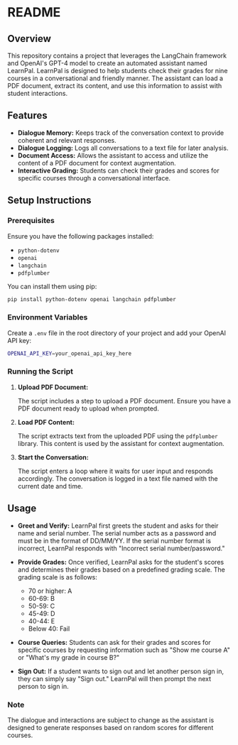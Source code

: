 # README

## Overview

This repository contains a project that leverages the LangChain framework and OpenAI's GPT-4 model to create an automated assistant named LearnPal. LearnPal is designed to help students check their grades for nine courses in a conversational and friendly manner. The assistant can load a PDF document, extract its content, and use this information to assist with student interactions.

## Features

- **Dialogue Memory:** Keeps track of the conversation context to provide coherent and relevant responses.
- **Dialogue Logging:** Logs all conversations to a text file for later analysis.
- **Document Access:** Allows the assistant to access and utilize the content of a PDF document for context augmentation.
- **Interactive Grading:** Students can check their grades and scores for specific courses through a conversational interface.

## Setup Instructions

### Prerequisites

Ensure you have the following packages installed:

- `python-dotenv`
- `openai`
- `langchain`
- `pdfplumber`

You can install them using pip:

```bash
pip install python-dotenv openai langchain pdfplumber
```

### Environment Variables

Create a `.env` file in the root directory of your project and add your OpenAI API key:

```bash
OPENAI_API_KEY=your_openai_api_key_here
```

### Running the Script

1. **Upload PDF Document:**

   The script includes a step to upload a PDF document. Ensure you have a PDF document ready to upload when prompted.

2. **Load PDF Content:**

   The script extracts text from the uploaded PDF using the `pdfplumber` library. This content is used by the assistant for context augmentation.

3. **Start the Conversation:**

   The script enters a loop where it waits for user input and responds accordingly. The conversation is logged in a text file named with the current date and time.

## Usage

- **Greet and Verify:** LearnPal first greets the student and asks for their name and serial number. The serial number acts as a password and must be in the format of DD/MM/YY. If the serial number format is incorrect, LearnPal responds with "Incorrect serial number/password."
  
- **Provide Grades:** Once verified, LearnPal asks for the student's scores and determines their grades based on a predefined grading scale. The grading scale is as follows:
  - 70 or higher: A
  - 60-69: B
  - 50-59: C
  - 45-49: D
  - 40-44: E
  - Below 40: Fail

- **Course Queries:** Students can ask for their grades and scores for specific courses by requesting information such as "Show me course A" or "What's my grade in course B?"

- **Sign Out:** If a student wants to sign out and let another person sign in, they can simply say "Sign out." LearnPal will then prompt the next person to sign in.

### Note

The dialogue and interactions are subject to change as the assistant is designed to generate responses based on random scores for different courses.
